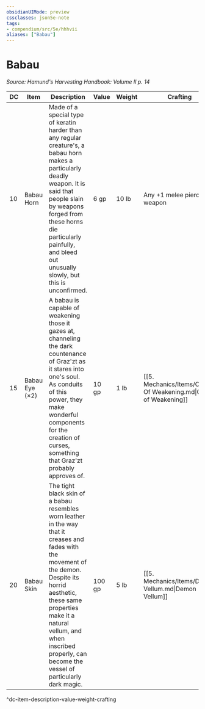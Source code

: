 ```yaml
---
obsidianUIMode: preview
cssclasses: json5e-note
tags:
- compendium/src/5e/hhhvii
aliases: ["Babau"]
---
```

# Babau
*Source: Hamund's Harvesting Handbook: Volume II p. 14* 

| DC | Item | Description | Value | Weight | Crafting |
|----|------|-------------|-------|--------|----------|
| 10 | Babau Horn | Made of a special type of keratin harder than any regular creature's, a babau horn makes a particularly deadly weapon. It is said that people slain by weapons forged from these horns die particularly painfully, and bleed out unusually slowly, but this is unconfirmed. | 6 gp | 10 lb | Any +1 melee piercing weapon |
| 15 | Babau Eye (×2) | A babau is capable of weakening those it gazes at, channeling the dark countenance of Graz'zt as it stares into one's soul. As conduits of this power, they make wonderful components for the creation of curses, something that Graz'zt probably approves of. | 10 gp | 1 lb | [[5. Mechanics/Items/Curse Of Weakening.md\|Curse of Weakening]] |
| 20 | Babau Skin | The tight black skin of a babau resembles worn leather in the way that it creases and fades with the movement of the demon. Despite its horrid aesthetic, these same properties make it a natural vellum, and when inscribed properly, can become the vessel of particularly dark magic. | 100 gp | 5 lb | [[5. Mechanics/Items/Demon Vellum.md\|Demon Vellum]] |
^dc-item-description-value-weight-crafting